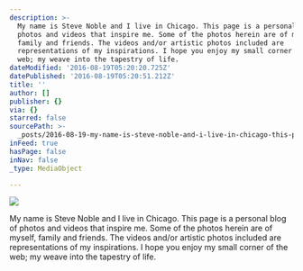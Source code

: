 ```yaml
---
description: >-
  My name is Steve Noble and I live in Chicago. This page is a personal blog of
  photos and videos that inspire me. Some of the photos herein are of myself,
  family and friends. The videos and/or artistic photos included are
  representations of my inspirations. I hope you enjoy my small corner of the
  web; my weave into the tapestry of life. 
dateModified: '2016-08-19T05:20:20.725Z'
datePublished: '2016-08-19T05:20:51.212Z'
title: ''
author: []
publisher: {}
via: {}
starred: false
sourcePath: >-
  _posts/2016-08-19-my-name-is-steve-noble-and-i-live-in-chicago-this-page-is-a.md
inFeed: true
hasPage: false
inNav: false
_type: MediaObject

---
```

![](https://the-grid-user-content.s3-us-west-2.amazonaws.com/72d69237-41f4-423e-b822-46275006bcb9.jpg)

My name is Steve Noble and I live in Chicago. This page is a personal blog of photos and videos that inspire me. Some of the photos herein are of myself, family and friends. The videos and/or artistic photos included are representations of my inspirations. I hope you enjoy my small corner of the web; my weave into the tapestry of life.